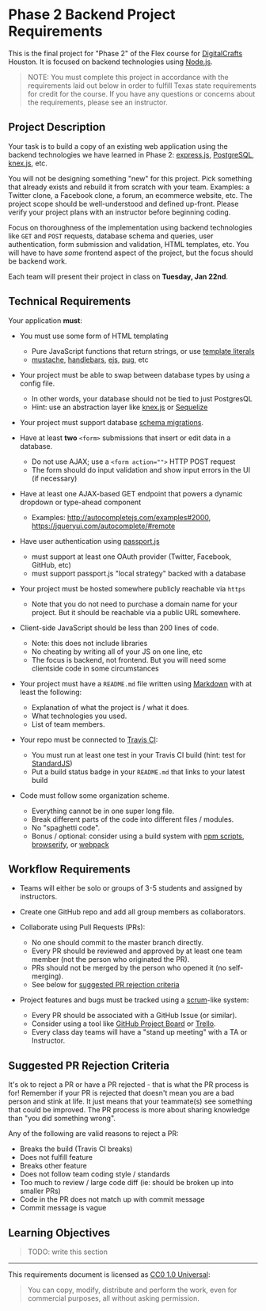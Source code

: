 # Phase 2 Backend Project Requirements

This is the final project for "Phase 2" of the Flex course for [DigitalCrafts]
Houston. It is focused on backend technologies using [Node.js].

> NOTE: You must complete this project in accordance with the requirements laid out
  below in order to fulfill Texas state requirements for credit for the course. If
  you have any questions or concerns about the requirements, please see an
  instructor.

[DigitalCrafts]:https://www.digitalcrafts.com/
[Node.js]:https://nodejs.org/

## Project Description

Your task is to build a copy of an existing web application using the backend
technologies we have learned in Phase 2: [express.js], [PostgreSQL], [knex.js],
etc.

You will not be designing something "new" for this project. Pick something that
already exists and rebuild it from scratch with your team. Examples: a Twitter
clone, a Facebook clone, a forum, an ecommerce website, etc. The project scope
should be well-understood and defined up-front. Please verify your project plans
with an instructor before beginning coding.

Focus on thoroughness of the implementation using backend technologies like
`GET` and `POST` requests, database schema and queries, user authentication,
form submission and validation, HTML templates, etc. You will have to have
*some* frontend aspect of the project, but the focus should be backend work.

Each team will present their project in class on **Tuesday, Jan 22nd**.

[express.js]:https://expressjs.com/
[PostgreSQL]:https://www.postgresql.org/
[knex.js]:https://knexjs.org/

## Technical Requirements

Your application **must**:

- You must use some form of HTML templating
  - Pure JavaScript functions that return strings, or use [template literals](https://developer.mozilla.org/en-US/docs/Web/JavaScript/Reference/Template_literals)
  - [mustache](http://mustache.github.io/), [handlebars](https://handlebarsjs.com/), [ejs](https://ejs.co/), [pug](https://pugjs.org/api/getting-started.html), etc

- Your project must be able to swap between database types by using a config file.
  - In other words, your database should not be tied to just PostgresQL
  - Hint: use an abstraction layer like [knex.js](https://knexjs.org/) or [Sequelize](http://docs.sequelizejs.com/)

- Your project must support database [schema migrations](https://en.wikipedia.org/wiki/Schema_migration).

- Have at least **two** `<form>` submissions that insert or edit data in a database.
  - Do not use AJAX; use a `<form action="">` HTTP POST request
  - The form should do input validation and show input errors in the UI (if necessary)

- Have at least one AJAX-based GET endpoint that powers a dynamic dropdown or type-ahead component
  - Examples: http://autocompletejs.com/examples#2000, https://jqueryui.com/autocomplete/#remote

- Have user authentication using [passport.js](http://www.passportjs.org/)
  - must support at least one OAuth provider (Twitter, Facebook, GitHub, etc)
  - must support passport.js "local strategy" backed with a database

- Your project must be hosted somewhere publicly reachable via `https`
  - Note that you do not need to purchase a domain name for your project. But it
    should be reachable via a public URL somewhere.

- Client-side JavaScript should be less than 200 lines of code.
  - Note: this does not include libraries
  - No cheating by writing all of your JS on one line, etc
  - The focus is backend, not frontend. But you will need some clientside code in some circumstances

- Your project must have a `README.md` file written using [Markdown] with at least the following:
  - Explanation of what the project is / what it does.
  - What technologies you used.
  - List of team members.

- Your repo must be connected to [Travis CI](https://travis-ci.org/):
  - You must run at least one test in your Travis CI build (hint: test for [StandardJS])
  - Put a build status badge in your `README.md` that links to your latest build

- Code must follow some organization scheme.
  - Everything cannot be in one super long file.
  - Break different parts of the code into different files / modules.
  - No "spaghetti code".
  - Bonus / optional: consider using a build system with [npm scripts], [browserify], or [webpack]

[Markdown]:https://guides.github.com/features/mastering-markdown/
[StandardJS]:https://standardjs.com/
[npm scripts]:https://deliciousbrains.com/npm-build-script/
[browserify]:http://browserify.org/
[webpack]:https://webpack.js.org/

## Workflow Requirements

- Teams will either be solo or groups of 3-5 students and assigned by instructors.

- Create one GitHub repo and add all group members as collaborators.

- Collaborate using Pull Requests (PRs):
  - No one should commit to the master branch directly.
  - Every PR should be reviewed and approved by at least one team member (not the person who originated the PR).
  - PRs should not be merged by the person who opened it (no self-merging).
  - See below for [suggested PR rejection criteria](#suggested-pr-rejection-criteria)

- Project features and bugs must be tracked using a [scrum]-like system:
  - Every PR should be associated with a GitHub Issue (or similar).
  - Consider using a tool like [GitHub Project Board] or [Trello].
  - Every class day teams will have a "stand up meeting" with a TA or Instructor.

[scrum]:https://en.wikipedia.org/wiki/Scrum_(software_development)
[GitHub Project Board]:https://help.github.com/articles/about-project-boards/
[Trello]:https://trello.com/

## Suggested PR Rejection Criteria

It's ok to reject a PR or have a PR rejected - that is what the PR process is
for! Remember if your PR is rejected that doesn't mean you are a bad person and
stink at life. It just means that your teammate(s) see something that could be
improved. The PR process is more about sharing knowledge than "you did something
wrong".

Any of the following are valid reasons to reject a PR:

- Breaks the build (Travis CI breaks)
- Does not fulfill feature
- Breaks other feature
- Does not follow team coding style / standards
- Too much to review / large code diff (ie: should be broken up into smaller PRs)
- Code in the PR does not match up with commit message
- Commit message is vague

## Learning Objectives

> TODO: write this section

--------------------------------------------------------------------------------

This requirements document is licensed as [CC0 1.0 Universal](https://creativecommons.org/publicdomain/zero/1.0/):

> You can copy, modify, distribute and perform the work, even for commercial purposes, all without asking permission.
